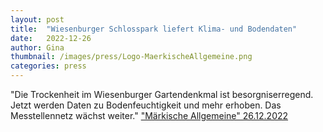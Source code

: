 ```yaml
---
layout: post
title:  "Wiesenburger Schlosspark liefert Klima- und Bodendaten"
date:   2022-12-26 
author: Gina
thumbnail: /images/press/Logo-MaerkischeAllgemeine.png
categories: press
---
```

"Die Trockenheit im Wiesenburger Gartendenkmal ist besorgniserregend. Jetzt werden Daten zu Bodenfeuchtigkeit und mehr erhoben. Das Messtellennetz wächst weiter."
<a href="https://www.maz-online.de/lokales/potsdam-mittelmark/wiesenburg/wiesenburger-schlosspark-liefert-klima-und-bodendaten-per-sensebox-DXCS34KGZLI5NKYRZHZHK73BE4.html?outputType=valid_amp" target="_blank">"Märkische Allgemeine" 26.12.2022</a>
